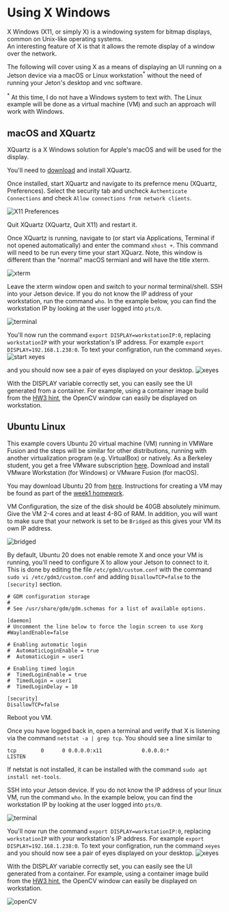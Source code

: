 # Using X Windows
X Windows (X11, or simply X) is a windowing system for bitmap displays, common on Unix-like operating systems.  
An interesting feature of X is that it allows the remote display of a window over the network.

The following will cover using X as a means of displaying an UI running on a Jetson device via a macOS or Linux workstation<sup>*</sup> without the need of running your Jeton's desktop and vnc software.

<sup>*</sup> At this time, I do not have a Windows system to text with.  The Linux example will be done as a virtual machine (VM) and such an approach will work with Windows.

## macOS and XQuartz
XQuartz is a X Windows solution for Apple's macOS and will be used for the display.

You'll need to [download](https://www.xquartz.org) and install XQuartz.  

Once installed, start XQuartz and navigate to its prefernce menu (XQuartz, Preferences). Select the security tab and uncheck `Authenticate Connections` and check `Allow connections from network clients`.  

![X11 Preferences](images/X11_Preferences.png)

Quit XQuartz (XQuartz, Quit X11) and restart it.

Once XQuartz is running, navigate to (or start via Applications, Terminal if not opened automatically) and enter the command `xhost +`.  This command will need to be run every time your start XQuarz. Note, this window is different than the "normal" macOS termianl and will have the title xterm.

![xterm](images/xterm2.png)

Leave the xterm window open and switch to your normal terminal/shell.  SSH into your Jetson device.  If you do not know the IP address of your workstation, run the command `who`.  In the example below, you can find the workstation IP by looking at the user logged into `pts/0`.  

![terminal](images/nxssh.png)

You'll now run the command `export DISPLAY=workstationIP:0`, replacing `workstationIP` with your workstation's IP address.  For example `export DISPLAY=192.168.1.238:0`.  To text your configration, run the command `xeyes`.
![start xeyes](images/startXeyes.png)

and you should now see a pair of eyes displayed on your desktop.
![xeyes](images/xeyes.png)

With the DISPLAY variable correctly set, you can easily see the UI generated from a container. For example, using a container image build from the [HW3 hint](../hw3/README.md), the OpenCV window can easily be displayed on workstation.  


## Ubuntu Linux
This example covers Ubuntu 20 virtual machine (VM) running in VMWare Fusion and the steps will be similar for other distributions, running with another virtualization program (e.g. VirtualBox) or natively.  As a Berkeley student, you get a free VMware subscription [here](https://software.berkeley.edu/vmware). Download and install VMware Workstation (for Windows) or VMware Fusion (for macOS). 

You may download Ubuntu 20 from [here](http://releases.ubuntu.com/focal/ubuntu-20.04.1-desktop-amd64.iso).  Instructions for creating a VM may be found as part of the [week1 homework](https://github.com/MIDS-scaling-up/v2/tree/master/week01/hw).

VM Configuration, the size of the disk should be 40GB absolutely minimum. Give the VM 2-4 cores and at least 4-8G of RAM.  In addition, you will want to make sure that your network is set to be `Bridged` as this gives your VM its own IP address.

![bridged](images/bridged.png)

By default, Ubuntu 20 does not enable remote X and once your VM is running, you'll need to configure X to allow your Jetson to connect to it.  This is done by editing the file `/etc/gdm3/custom.conf` with the command `sudo vi /etc/gdm3/custom.conf` and adding `DisallowTCP=false` to the `[security]` section.

```
# GDM configuration storage
#
# See /usr/share/gdm/gdm.schemas for a list of available options.

[daemon]
# Uncomment the line below to force the login screen to use Xorg
#WaylandEnable=false

# Enabling automatic login
#  AutomaticLoginEnable = true
#  AutomaticLogin = user1

# Enabling timed login
#  TimedLoginEnable = true
#  TimedLogin = user1
#  TimedLoginDelay = 10

[security]
DisallowTCP=false

```

Reboot you VM.  

Once you have logged back in, open a terminal and verify that X is listening via the command `netstat -a | grep tcp`.  You should see a line similar to 

```
tcp        0      0 0.0.0.0:x11             0.0.0.0:*               LISTEN   
```

If netstat is not installed, it can be installed with the command `sudo apt install net-tools`.

SSH into your Jetson device.  If you do not know the IP address of your linux VM, run the command `who`.  In the example below, you can find the workstation IP by looking at the user logged into `pts/0`.  

![terminal](images/vmwho.png)

You'll now run the command `export DISPLAY=workstationIP:0`, replacing `workstationIP` with your workstation's IP address.  For example `export DISPLAY=192.168.1.238:0`.  To text your configration, run the command `xeyes` and you should now see a pair of eyes displayed on your desktop.
![xeyes](images/linuxXeyes.png)

With the DISPLAY variable correctly set, you can easily see the UI generated from a container. For example, using a container image build from the [HW3 hint](../hw3/README.md), the OpenCV window can easily be displayed on workstation.  

![openCV](images/opencv.png)




